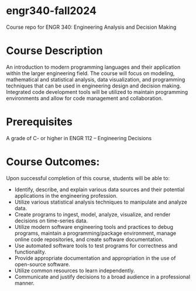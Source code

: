 # engr340-fall2024

Course repo for ENGR 340: Engineering Analysis and Decision Making

# Course Description

An introduction to modern programming languages and their application within the larger engineering field. The course
will focus on modeling, mathematical and statistical analysis, data visualization, and programming techniques that can
be used in engineering design and decision making. Integrated code development tools will be utilized to maintain
programming environments and allow for code management and collaboration.

# Prerequisites

A grade of C- or higher in ENGR 112 – Engineering Decisions

# Course Outcomes:

Upon successful completion of this course, students will be able to:

- Identify, describe, and explain various data sources and their potential applications in the engineering profession.
- Utilize various statistical analysis techniques to manipulate and analyze data.
- Create programs to ingest, model, analyze, visualize, and render decisions on time-series data.
- Utilize modern software engineering tools and practices to debug programs, maintain a programming/package environment,
  manage online code repositories, and create software documentation.
- Use automated software tools to test programs for correctness and functionality.
- Provide appropriate documentation and appropriation in the use of open-source software.
- Utilize common resources to learn independently.
- Communicate and justify decisions to a broad audience in a professional manner.
